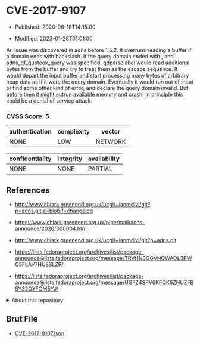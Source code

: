 # CVE-2017-9107

- Published: 2020-06-18T14:15:00

- Modified: 2023-01-28T01:01:00

An issue was discovered in adns before 1.5.2. It overruns reading a buffer if a domain ends with backslash. If the query domain ended with \, and adns_qf_quoteok_query was specified, qdparselabel would read additional bytes from the buffer and try to treat them as the escape sequence. It would depart the input buffer and start processing many bytes of arbitrary heap data as if it were the query domain. Eventually it would run out of input or find some other kind of error, and declare the query domain invalid. But before then it might outrun available memory and crash. In principle this could be a denial of service attack.

### CVSS Score: **5**

| authentication | complexity | vector |
| --- | --- | --- |
| NONE | LOW | NETWORK |

| confidentiality | integrity | availability |
| --- | --- | --- |
| NONE | NONE | PARTIAL |

## References

* http://www.chiark.greenend.org.uk/ucgi/~ianmdlvl/git?p=adns.git;a=blob;f=changelog

* https://www.chiark.greenend.org.uk/pipermail/adns-announce/2020/000004.html

* http://www.chiark.greenend.org.uk/ucgi/~ianmdlvl/git?p=adns.git

* https://lists.fedoraproject.org/archives/list/package-announce@lists.fedoraproject.org/message/TRVHN3GGVNQWAOL3PWC5FLAV7HUESLZR/

* https://lists.fedoraproject.org/archives/list/package-announce@lists.fedoraproject.org/message/UGFZ4SPV6KFQK6ZNUZFB5Y32OYFOM5YJ/

<details>
<summary>About this repository</summary> 

  This repository is part of the project [Live Hack CVE](https://github.com/Live-Hack-CVE). Main website can be found [www.live-hack.org](https://www.live-hack.org) 
  
  Made by [Sn0wAlice](https://github.com/Sn0wAlice) for the people that care about security and need to have a feed of the latest CVEs. Hope you enjoy it, don't forget to star the repo and follow me on [Twitter](https://twitter.com/Sn0wAlice) and [Github](https://github.com/Sn0wAlice). And that is my [personnal website](https://www.alice-snow.me/)

  - [Home Page](https://github.com/Live-Hack-CVE)
  - [Framework](https://github.com/Live-Hack-CVE/cve-framework)
  - [CVE database](https://github.com/Live-Hack-CVE/full_database)
  - [Changelog](https://github.com/Live-Hack-CVE/Changelog)
</details>

## Brut File

* [CVE-2017-9107.json](https://raw.githubusercontent.com/Live-Hack-CVE/full_database/main/cves/2017/CVE-2017-9107.json)


